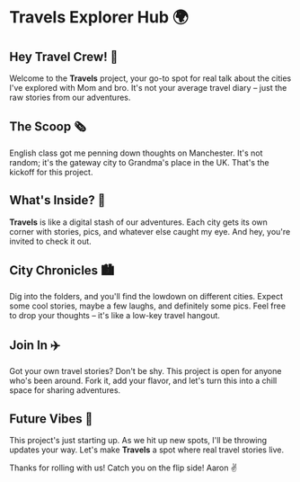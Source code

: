 # Travels Explorer Hub 🌍

## Hey Travel Crew! 👋

Welcome to the **Travels** project, your go-to spot for real talk about the cities I've explored with Mom and bro. It's not your average travel diary – just the raw stories from our adventures.

## The Scoop 🗞️

English class got me penning down thoughts on Manchester. It's not random; it's the gateway city to Grandma's place in the UK. That's the kickoff for this project.

## What's Inside? 🧳

**Travels** is like a digital stash of our adventures. Each city gets its own corner with stories, pics, and whatever else caught my eye. And hey, you're invited to check it out.

## City Chronicles 🏙️

Dig into the folders, and you'll find the lowdown on different cities. Expect some cool stories, maybe a few laughs, and definitely some pics. Feel free to drop your thoughts – it's like a low-key travel hangout.

## Join In ✈️

Got your own travel stories? Don't be shy. This project is open for anyone who's been around. Fork it, add your flavor, and let's turn this into a chill space for sharing adventures.

## Future Vibes 🌟

This project's just starting up. As we hit up new spots, I'll be throwing updates your way. Let's make **Travels** a spot where real travel stories live.

Thanks for rolling with us! Catch you on the flip side!
Aaron ✌️
